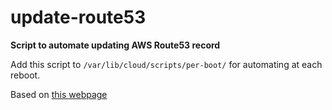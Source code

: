 # update-route53

**Script to automate updating AWS Route53 record**

Add this script to `/var/lib/cloud/scripts/per-boot/` for automating at each reboot.

Based on [this webpage](https://dev.to/aws/amazon-route-53-how-to-automatically-update-ip-addresses-without-using-elastic-ips-h7o)
